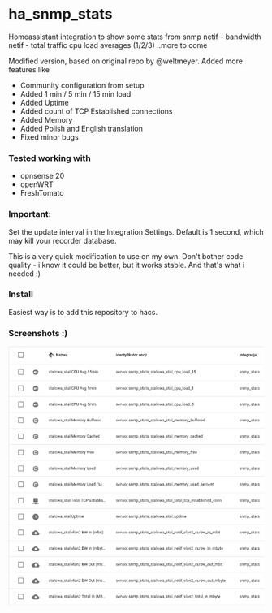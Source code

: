 # ha_snmp_stats
Homeassistant integration to show some stats from snmp
netif - bandwidth
netif - total traffic
cpu load averages (1/2/3)
..more to come

Modified version, based on original repo by @weltmeyer. Added more features like
- Community configuration from setup
- Added 1 min / 5 min / 15 min load
- Added Uptime
- Added count of TCP Established connections
- Added Memory
- Added Polish and English translation
- Fixed minor bugs

### Tested working with ###
* opnsense 20
* openWRT
* FreshTomato


### Important: ###
Set the update interval in the Integration Settings. Default is 1 second, which may kill your recorder database.

This is a very quick modification to use on my own. Don't bother code quality - i know it could be better, but it works stable.
And that's what i needed :)

### Install ###
Easiest way is to add this repository to hacs.


### Screenshots :) ###

![Screenshot](screenshot.png "Screenshot")
